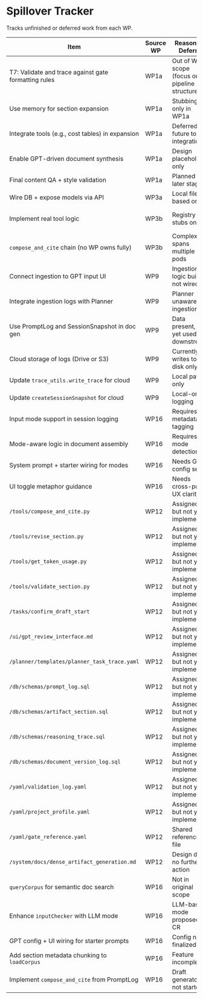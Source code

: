 # Spillover Tracker

Tracks unfinished or deferred work from each WP.

| Item | Source WP | Reason for Deferral | Suggested Owner | Status |
|------|-----------|----------------------|------------------|--------|
| T7: Validate and trace against gate formatting rules | WP1a | Out of WP1a scope (focus on pipeline structure) | WP2 or WP5 | Unassigned |
| Use memory for section expansion | WP1a | Stubbing only in WP1a | WP2 | Unassigned |
| Integrate tools (e.g., cost tables) in expansion | WP1a | Deferred for future tool integration | WP3 | Unassigned |
| Enable GPT-driven document synthesis | WP1a | Design placeholder only | WP2/WP4 | Unassigned |
| Final content QA + style validation | WP1a | Planned in later stages | WP5 | Unassigned |
| Wire DB + expose models via API | WP3a | Local file-based only | WP4 | Unassigned |
| Implement real tool logic | WP3b | Registry stubs only | Various per tool | Assigned (per tool tracker) |
| `compose_and_cite` chain (no WP owns fully) | WP3b | Complex, spans multiple pods | WP4, WP5, WP6 or new WP | Unassigned |
| Connect ingestion to GPT input UI | WP9 | Ingestion logic built, UI not wired | WP16 | Unassigned |
| Integrate ingestion logs with Planner | WP9 | Planner unaware of ingestion | WP2/WP3a | Unassigned |
| Use PromptLog and SessionSnapshot in doc gen | WP9 | Data present, not yet used downstream | WP2/WP4 | Unassigned |
| Cloud storage of logs (Drive or S3) | WP9 | Currently writes to disk only | WP6 or new infra WP | Unassigned |
| Update `trace_utils.write_trace` for cloud | WP9 | Local path only | WP3c or WP6 | Unassigned |
| Update `createSessionSnapshot` for cloud | WP9 | Local-only logging | WP3c or WP6 | Unassigned |
| Input mode support in session logging | WP16 | Requires metadata tagging | WP3a | Unassigned |
| Mode-aware logic in document assembly | WP16 | Requires mode detection | WP4/WP6 | Unassigned |
| System prompt + starter wiring for modes | WP16 | Needs GPT config setup | GPT_Config | Unassigned |
| UI toggle metaphor guidance | WP16 | Needs cross-pod UX clarity | WP12 | Unassigned |
| `/tools/compose_and_cite.py` | WP12 | Assigned but not yet implemented | WP4 | Unassigned |
| `/tools/revise_section.py` | WP12 | Assigned but not yet implemented | WP8 | Unassigned |
| `/tools/get_token_usage.py` | WP12 | Assigned but not yet implemented | WP2 | Unassigned |
| `/tools/validate_section.py` | WP12 | Assigned but not yet implemented | WP5 | Unassigned |
| `/tasks/confirm_draft_start` | WP12 | Assigned but not yet implemented | WP6 | Unassigned |
| `/ui/gpt_review_interface.md` | WP12 | Assigned but not yet implemented | WP16 | Unassigned |
| `/planner/templates/planner_task_trace.yaml` | WP12 | Assigned but not yet implemented | WP3c | Unassigned |
| `/db/schemas/prompt_log.sql` | WP12 | Assigned but not yet implemented | WP9 | Unassigned |
| `/db/schemas/artifact_section.sql` | WP12 | Assigned but not yet implemented | WP6 | Unassigned |
| `/db/schemas/reasoning_trace.sql` | WP12 | Assigned but not yet implemented | WP7 | Unassigned |
| `/db/schemas/document_version_log.sql` | WP12 | Assigned but not yet implemented | WP6 | Unassigned |
| `/yaml/validation_log.yaml` | WP12 | Assigned but not yet implemented | WP5 | Unassigned |
| `/yaml/project_profile.yaml` | WP12 | Assigned but not yet implemented | WP1b | Unassigned |
| `/yaml/gate_reference.yaml` | WP12 | Shared reference file | WP1a | Maintained |
| `/system/docs/dense_artifact_generation.md` | WP12 | Design doc, no further action | WP12 | Maintained |
| `queryCorpus` for semantic doc search | WP16 | Not in original scope | WP10 or new WP | Unassigned |
| Enhance `inputChecker` with LLM mode | WP16 | LLM-based mode proposed in CR | WP4 or follow-on WP | Unassigned |
| GPT config + UI wiring for starter prompts | WP16 | Config not finalized | GPT_Config | Unassigned |
| Add section metadata chunking to `loadCorpus` | WP16 | Feature incomplete | WP16 or WP9 | Unassigned |
| Implement `compose_and_cite` from PromptLog | WP16 | Draft generator not started | WP4 or WP6 | Unassigned |